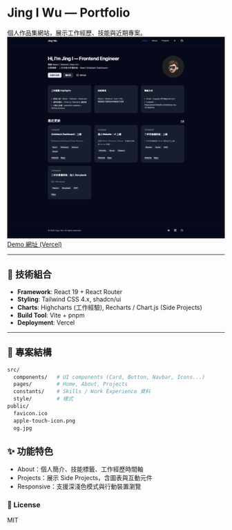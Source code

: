 # Jing I Wu — Portfolio

個人作品集網站，展示工作經歷、技能與近期專案。
![Home](public/Home.png)
[Demo 網址 (Vercel)](https://jiw-portfolio.vercel.app)

---

## 🚀 技術組合

- **Framework**: React 19 + React Router
- **Styling**: Tailwind CSS 4.x, shadcn/ui
- **Charts**: Highcharts (工作經驗), Recharts / Chart.js (Side Projects)
- **Build Tool**: Vite + pnpm
- **Deployment**: Vercel

---

## 📂 專案結構

```bash
src/
  components/   # UI components (Card, Button, Navbar, Icons...)
  pages/        # Home, About, Projects
  constants/    # Skills / Work Experience 資料
  style/        # 樣式
public/
  favicon.ico
  apple-touch-icon.png
  og.jpg
```

## ✨ 功能特色
- About：個人簡介、技能標籤、工作經歷時間軸
- Projects：展示 Side Projects，含圖表與互動元件
- Responsive：支援深淺色模式與行動裝置瀏覽

### 📜 License
MIT
